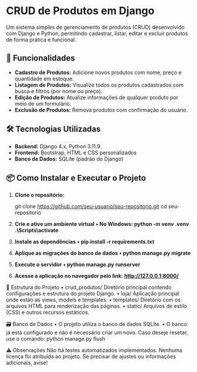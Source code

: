 # CRUD de Produtos em Django

Um sistema simples de gerenciamento de produtos (CRUD) desenvolvido com Django e Python, permitindo cadastrar, listar, editar e excluir produtos de forma prática e funcional.

## 🚀 Funcionalidades

- **Cadastro de Produtos:** Adicione novos produtos com nome, preço e quantidade em estoque.  
- **Listagem de Produtos:** Visualize todos os produtos cadastrados com busca e filtros (por nome ou preço).  
- **Edição de Produtos:** Atualize informações de qualquer produto por meio de um formulário.  
- **Exclusão de Produtos:** Remova produtos com confirmação do usuário.

## 🛠️ Tecnologias Utilizadas

- **Backend:** Django 4.x, Python 3.11.9  
- **Frontend:** Bootstrap, HTML e CSS personalizados  
- **Banco de Dados:** SQLite (padrão do Django)

## 📦 Como Instalar e Executar o Projeto

1. **Clone o repositório:**

   git clone https://github.com/seu-usuario/seu-repositorio.git
   cd seu-repositorio
   
2. **Crie e ative um ambiente virtual**
    **• No Windows: python -m venv .venv .\Scripts\activate**

4. **Instale as dependências**
   **• pip install -r requirements.txt**

5. **Aplique as migrações do banco de dados**
   **• python manage.py migrate**

6. **Execute o servidor**
   **• python manage.py runserver**
   
7. **Acesse a aplicação no navegador pelo link: http://127.0.0.1:8000/**

📁 Estrutura do Projeto • crud_produtos/ Diretório principal contendo configurações e estrutura do projeto Django. • loja/ Aplicação principal onde estão as views, models e templates. • templates/ Diretório com os arquivos HTML para renderização das páginas. • static/ Arquivos de estilo (CSS) e outros recursos estáticos.

🗃️ Banco de Dados • O projeto utiliza o banco de dados SQLite. • O banco já está configurado e não é necessário criar um novo. Caso deseje resetar, use o comando: python manage.py flush

⚠️ Observações Não há testes automatizados implementados. Nenhuma licença foi atribuída ao projeto. Se precisar de ajustes ou informações adicionais, avise!

